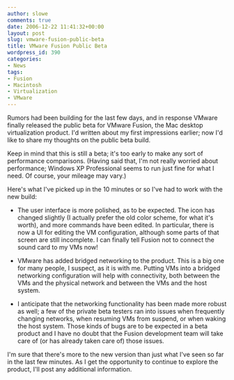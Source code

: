 ```yaml
---
author: slowe
comments: true
date: 2006-12-22 11:41:32+00:00
layout: post
slug: vmware-fusion-public-beta
title: VMware Fusion Public Beta
wordpress_id: 390
categories:
- News
tags:
- Fusion
- Macintosh
- Virtualization
- VMware
---
```


Rumors had been building for the last few days, and in response VMware finally released the public beta for VMware Fusion, the Mac desktop virtualization product. I'd written about my first impressions earlier; now I'd like to share my thoughts on the public beta build.

Keep in mind that this is still a beta; it's too early to make any sort of performance comparisons. (Having said that, I'm not really worried about performance; Windows XP Professional seems to run just fine for what I need. Of course, your mileage may vary.)

Here's what I've picked up in the 10 minutes or so I've had to work with the new build:

* The user interface is more polished, as to be expected. The icon has changed slightly (I actually prefer the old color scheme, for what it's worth), and more commands have been edited. In particular, there is now a UI for editing the VM configuration, although some parts of that screen are still incomplete. I can finally tell Fusion not to connect the sound card to my VMs now!

* VMware has added bridged networking to the product. This is a big one for many people, I suspect, as it is with me. Putting VMs into a bridged networking configuration will help with connectivity, both between the VMs and the physical network and between the VMs and the host system.

* I anticipate that the networking functionality has been made more robust as well; a few of the private beta testers ran into issues when frequently changing networks, when resuming VMs from suspend, or when waking the host system. Those kinds of bugs are to be expected in a beta product and I have no doubt that the Fusion development team will take care of (or has already taken care of) those issues.

I'm sure that there's more to the new version than just what I've seen so far in the last few minutes. As I get the opportunity to continue to explore the product, I'll post any additional information.
